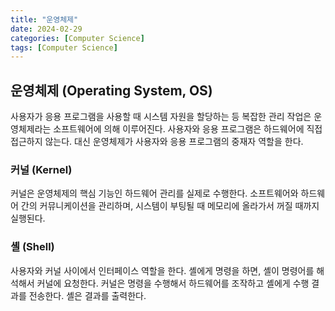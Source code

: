 ```yaml
---
title: "운영체제"
date: 2024-02-29
categories: [Computer Science]
tags: [Computer Science]
---
```


## 운영체제 (Operating System, OS)

사용자가 응용 프로그램을 사용할 때 시스템 자원을 할당하는 등 복잡한 관리 작업은 운영체제라는 소프트웨어에 의해 이루어진다. 사용자와 응용 프로그램은 하드웨어에 직접 접근하지 않는다. 대신 운영체제가 사용자와 응용 프로그램의 중재자 역할을 한다.



### 커널 (Kernel)

커널은 운영체제의 핵심 기능인 하드웨어 관리를 실제로 수행한다. 소프트웨어와 하드웨어 간의 커뮤니케이션을 관리하며, 시스템이 부팅될 때 메모리에 올라가서 꺼질 때까지 실행된다.



### 셸 (Shell)

사용자와 커널 사이에서 인터페이스 역할을 한다. 셸에게 명령을 하면, 셸이 명령어를 해석해서 커널에 요청한다. 커널은 명령을 수행해서 하드웨어를 조작하고 셸에게 수행 결과를 전송한다. 셸은 결과를 출력한다.